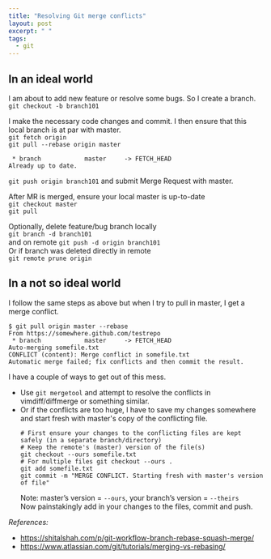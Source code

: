 ```yaml
---
title: "Resolving Git merge conflicts"
layout: post
excerpt: " "
tags:
  - git
---
```


## In an ideal world

I am about to add new feature or resolve some bugs. So I create a branch.  
`git checkout -b branch101`

I make the necessary code changes and commit. I then ensure that this local branch is at par with master.  
`git fetch origin`  
`git pull --rebase origin master`

```
 * branch            master     -> FETCH_HEAD
Already up to date.
```
`git push origin branch101` and submit Merge Request with master.

After MR is merged, ensure your local master is up-to-date  
`git checkout master`  
`git pull`

Optionally, delete feature/bug branch locally  
`git branch -d branch101`  
and on remote
`git push -d origin branch101`  
Or if branch was deleted directly in remote  
`git remote prune origin`

## In a not so ideal world

I follow the same steps as above but when I try to pull in master, I get a merge conflict.
```
$ git pull origin master --rebase
From https://somewhere.github.com/testrepo
 * branch            master     -> FETCH_HEAD
Auto-merging somefile.txt
CONFLICT (content): Merge conflict in somefile.txt
Automatic merge failed; fix conflicts and then commit the result.
```

I have a couple of ways to get out of this mess.

- Use `git mergetool` and attempt to resolve the conflicts in vimdiff/diffmerge or something similar.
- Or if the conflicts are too huge, I have to save my changes somewhere and start fresh with master's copy of the conflicting file.
  ```
  # First ensure your changes to the conflicting files are kept safely (in a separate branch/directory)
  # Keep the remote's (master) version of the file(s)
  git checkout --ours somefile.txt
  # For multiple files git checkout --ours .
  git add somefile.txt
  git commit -m "MERGE CONFLICT. Starting fresh with master's version of file"
  ```
  Note: master’s version = `--ours`, your branch’s version = `--theirs`  
  Now painstakingly add in your changes to the files, commit and push.


_References:_  
- <https://shitalshah.com/p/git-workflow-branch-rebase-squash-merge/>  
- <https://www.atlassian.com/git/tutorials/merging-vs-rebasing/>

